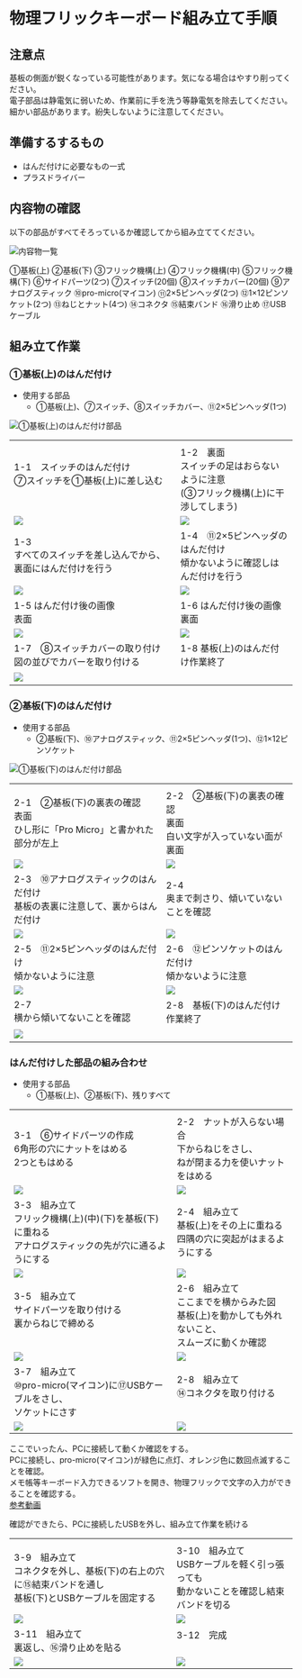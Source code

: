 # 物理フリックキーボード組み立て手順

## 注意点
基板の側面が鋭くなっている可能性があります。気になる場合はやすり削ってください。  
電子部品は静電気に弱いため、作業前に手を洗う等静電気を除去してください。  
細かい部品があります。紛失しないように注意してください。

## 準備するするもの
- はんだ付けに必要なもの一式
- プラスドライバー

## 内容物の確認
以下の部品がすべてそろっているか確認してから組み立ててください。

![内容物一覧](https://github.com/junya28nya/PhysicalFlick/blob/master/manual/Resources/01.jpg)

①基板(上)  ②基板(下)  ③フリック機構(上)  ④フリック機構(中)  ⑤フリック機構(下) ⑥サイドパーツ(2つ)  ⑦スイッチ(20個)  ⑧スイッチカバー(20個) ⑨アナログスティック  ⑩pro-micro(マイコン)  ⑪2×5ピンヘッダ(2つ) ⑫1×12ピンソケット(2つ) ⑬ねじとナット(4つ) ⑭コネクタ ⑮結束バンド  ⑯滑り止め ⑰USBケーブル

## 組み立て作業
### ①基板(上)のはんだ付け
- 使用する部品
  - ①基板(上)、⑦スイッチ、⑧スイッチカバー、⑪2×5ピンヘッダ(1つ)

![①基板(上)のはんだ付け部品](https://github.com/junya28nya/PhysicalFlick/blob/master/manual/Resources/02_01.jpg)

| | |
|---|---|
|||
|1-1　スイッチのはんだ付け <br>⑦スイッチを①基板(上)に差し込む <br>　|1-2　裏面 <br> スイッチの足はおらないように注意 <br> (③フリック機構(上)に干渉してしまう)|
|![](https://github.com/junya28nya/PhysicalFlick/blob/master/manual/Resources/02_02.jpg)|![](https://github.com/junya28nya/PhysicalFlick/blob/master/manual/Resources/02_03.jpg)|
|1-3 <br> すべてのスイッチを差し込んでから、裏面にはんだ付けを行う|1-4　⑪2×5ピンヘッダのはんだ付け <br> 傾かないように確認しはんだ付けを行う|
|![](https://github.com/junya28nya/PhysicalFlick/blob/master/manual/Resources/02_04.jpg)|![](https://github.com/junya28nya/PhysicalFlick/blob/master/manual/Resources/02_05.jpg)|
|1-5 はんだ付け後の画像 <br> 表面|1-6 はんだ付け後の画像 <br> 裏面|
|![](https://github.com/junya28nya/PhysicalFlick/blob/master/manual/Resources/02_06.jpg)|![](https://github.com/junya28nya/PhysicalFlick/blob/master/manual/Resources/02_07.jpg)|
|1-7　⑧スイッチカバーの取り付け <br> 図の並びでカバーを取り付ける|1-8 基板(上)のはんだ付け作業終了|
|![](https://github.com/junya28nya/PhysicalFlick/blob/master/manual/Resources/02_08.jpg)|　|

### ②基板(下)のはんだ付け
- 使用する部品
  - ②基板(下)、⑩アナログスティック、⑪2×5ピンヘッダ(1つ)、⑫1×12ピンソケット

![①基板(下)のはんだ付け部品](https://github.com/junya28nya/PhysicalFlick/blob/master/manual/Resources/03_01.jpg)


| | |
|---|---|
|||
|2-1　②基板(下)の裏表の確認　<br>表面　<br>ひし形に「Pro Micro」と書かれた部分が左上|2-2　②基板(下)の裏表の確認　<br>裏面 <br>白い文字が入っていない面が裏面|
|![](https://github.com/junya28nya/PhysicalFlick/blob/master/manual/Resources/03_02.jpg)|![](https://github.com/junya28nya/PhysicalFlick/blob/master/manual/Resources/03_03.jpg)|
|2-3　⑩アナログスティックのはんだ付け　<br>基板の表裏に注意して、裏からはんだ付け|2-4　<br>奥まで刺さり、傾いていないことを確認|
|![](https://github.com/junya28nya/PhysicalFlick/blob/master/manual/Resources/03_04.jpg)|![](https://github.com/junya28nya/PhysicalFlick/blob/master/manual/Resources/03_05.jpg)|
|2-5　⑪2×5ピンヘッダのはんだ付け <br>傾かないように注意|2-6　⑫ピンソケットのはんだ付け<br>傾かないように注意|
|![](https://github.com/junya28nya/PhysicalFlick/blob/master/manual/Resources/03_06.jpg)|![](https://github.com/junya28nya/PhysicalFlick/blob/master/manual/Resources/03_07.jpg)|
|2-7　<br>横から傾いてないことを確認|2-8　基板(下)のはんだ付け作業終了<br>|
|![](https://github.com/junya28nya/PhysicalFlick/blob/master/manual/Resources/03_08.jpg)|　|



### はんだ付けした部品の組み合わせ
- 使用する部品
  - ①基板(上)、②基板(下)、残りすべて


| | |
|---|---|
|||
|3-1　⑥サイドパーツの作成　<br>6角形の穴にナットをはめる<br>2つともはめる|2-2　ナットが入らない場合 <br>下からねじをさし、<br>ねが閉まる力を使いナットをはめる|
|![](https://github.com/junya28nya/PhysicalFlick/blob/master/manual/Resources/04_01.jpg)|![](https://github.com/junya28nya/PhysicalFlick/blob/master/manual/Resources/04_02.jpg)|
|3-3　組み立て<br>フリック機構(上)(中)(下)を基板(下)に重ねる<br>アナログスティックの先が穴に通るようにする|2-4　組み立て<br>基板(上)をその上に重ねる<br>四隅の穴に突起がはまるようにする|
|![](https://github.com/junya28nya/PhysicalFlick/blob/master/manual/Resources/04_03.jpg)|![](https://github.com/junya28nya/PhysicalFlick/blob/master/manual/Resources/04_04.jpg)|
|3-5　組み立て<br>サイドパーツを取り付ける<br>裏からねじで締める<br>　|2-6　組み立て<br>ここまでを横からみた図<br>基板(上)を動かしても外れないこと、<br>スムーズに動くか確認|
|![](https://github.com/junya28nya/PhysicalFlick/blob/master/manual/Resources/04_05.jpg)|![](https://github.com/junya28nya/PhysicalFlick/blob/master/manual/Resources/04_06.jpg)|
|3-7　組み立て<br>⑩pro-micro(マイコン)に⑰USBケーブルをさし、<br>ソケットにさす|2-8　組み立て<br>⑭コネクタを取り付ける<br>　|
|![](https://github.com/junya28nya/PhysicalFlick/blob/master/manual/Resources/04_08.jpg)|![](https://github.com/junya28nya/PhysicalFlick/blob/master/manual/Resources/04_09.jpg)|

ここでいったん、PCに接続して動くか確認をする。  
PCに接続し、pro-micro(マイコン)が緑色に点灯、オレンジ色に数回点滅することを確認。  
メモ帳等キーボード入力できるソフトを開き、物理フリックで文字の入力ができることを確認する。  
[参考動画](https://youtu.be/PQrwTX5ErzM)

確認ができたら、PCに接続したUSBを外し、組み立て作業を続ける

| | |
|---|---|
|||
|3-9　組み立て<br>コネクタを外し、基板(下)の右上の穴に⑮結束バンドを通し<br>基板(下)とUSBケーブルを固定する|3-10　組み立て<br>USBケーブルを軽く引っ張っても<br>動かないことを確認し結束バンドを切る　|
|![](https://github.com/junya28nya/PhysicalFlick/blob/master/manual/Resources/04_10.jpg)|![](https://github.com/junya28nya/PhysicalFlick/blob/master/manual/Resources/04_11.jpg)|
|3-11　組み立て<br>裏返し、⑯滑り止めを貼る|3-12　完成<br>　|
|![](https://github.com/junya28nya/PhysicalFlick/blob/master/manual/Resources/04_12.jpg)|![](https://github.com/junya28nya/PhysicalFlick/blob/master/manual/Resources/04_13.jpg)|
